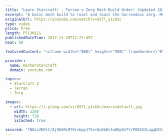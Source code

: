 ```yaml
---
title: "Learn Starcraft! - Terran v Zerg Mech Build Order! (Updated 2018)"
excerpt: "A basic mech build to roast and toast the horrendous zerg. Meant for lower level players looking for some direction! -- Watch live at https://www.twitch.tv/wintergaming"
originalUrl: https://youtube.com/watch?v=GS7l_y1cbSc
type: video
price: Free
length: PT13M11S
publishedDateTime: 2017-11-20T12:22:45Z
heat: 50

featuredContent: "<iframe width=\"800\" height=\"500\" frameborder=\"0\" src=\"https://www.youtube.com/embed/GS7l_y1cbSc\" allow=\"accelerometer; autoplay; encrypted-media; gyroscope; picture-in-picture\" allowfullscreen></iframe>"

provider:
  name: WinterStarcraft
  domain: youtube.com

topics:
  - StarCraft 2
  - Terran
  - Zerg

images:
  - url: https://i.ytimg.com/vi/GS7l_y1cbSc/maxresdefault.jpg
    width: 1280
    height: 720
    isCached: true

secured: "fNOxcZHOlC/8j9A5RLMf9rvbppJ7Ss+QxGb8vtw0Dp9zTtrP892G2LugqDZ4IqtLIIdi/xUaArtR16qB+F/KvgPO7E3UmDR/7N47oJYdUdXiYgdr9rRwcDEfMm3jsY7FldHWR3S7niJ8fbcQO/a+LdnRcZemcli4kcZ7wraIRJ2Lt4sXTn2LhOd/1Oyl4+AP+POPQC0wNhnvi52Qe1iD8mn1AUBD0MDnwRY/o/uXC7BRWWJcRiScde7BclXOpqyOXsA+4qIJSBr0UGF5HX6gLJWU0cIK7OwPbt4cuxRZ21bL/v4ilcRW/uhDrzZN/8BZEGBc9+JdmNrqIIWLEi0c1oFMCVetz2d+wNHKArB8v+jq65UcjXluBVUdj4CDePHeg1CkvK9KKXD8S+ec60o3GBjyhZWzhS7l7dNZ5pDdMJw=;9aVwFrwGc/r7Vf4uhNNBZA=="
---
```


